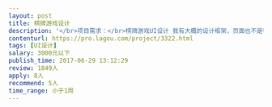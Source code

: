 ```yaml
---                
layout: post       
title: 棋牌游戏设计           
description: '</br>项目需求：</br>棋牌游戏UI设计 我有大概的设计框架，页面也不是特别多</br>需要在配色上和组合上找一个人，具体的可沟通</br>'     
contenturl: https://pro.lagou.com/project/3322.html      
tags: [UI设计]            
salary: 3000元以下          
publish_time: 2017-06-29 13:12:29         
review: 1849人                   
apply: 8人                   
recommend: 5人                   
time_range: 小于1周              
---                 
```

